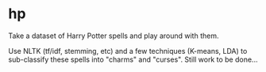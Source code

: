 # hp

Take a dataset of Harry Potter spells and play around with them.

Use NLTK (tf/idf, stemming, etc) and a few techniques (K-means, LDA) to sub-classify these spells into "charms" and "curses". Still work to be done...

